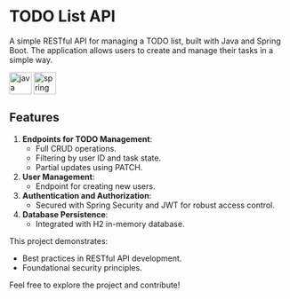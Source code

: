 # TODO List API

A simple RESTful API for managing a TODO list, built with Java and Spring Boot. The application allows users to create and manage their tasks in a simple way. 

<div style="display: inline_block">
  <img align="center" alt="java" height="40" src="https://cdn.jsdelivr.net/gh/devicons/devicon@latest/icons/java/java-original.svg" />   
  <img align="center" alt="spring" height="40" src="https://cdn.jsdelivr.net/gh/devicons/devicon@latest/icons/spring/spring-original.svg" />      
</div>

## Features

1. **Endpoints for TODO Management**: 
   - Full CRUD operations.
   - Filtering by user ID and task state.
   - Partial updates using PATCH.
2. **User Management**: 
   - Endpoint for creating new users.
3. **Authentication and Authorization**: 
   - Secured with Spring Security and JWT for robust access control.
4. **Database Persistence**: 
   - Integrated with H2 in-memory database.

This project demonstrates:
- Best practices in RESTful API development.
- Foundational security principles.

Feel free to explore the project and contribute!
